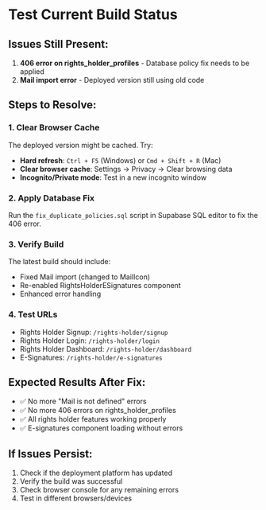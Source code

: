 # Test Current Build Status

## Issues Still Present:
1. **406 error on rights_holder_profiles** - Database policy fix needs to be applied
2. **Mail import error** - Deployed version still using old code

## Steps to Resolve:

### 1. Clear Browser Cache
The deployed version might be cached. Try:
- **Hard refresh**: `Ctrl + F5` (Windows) or `Cmd + Shift + R` (Mac)
- **Clear browser cache**: Settings → Privacy → Clear browsing data
- **Incognito/Private mode**: Test in a new incognito window

### 2. Apply Database Fix
Run the `fix_duplicate_policies.sql` script in Supabase SQL editor to fix the 406 error.

### 3. Verify Build
The latest build should include:
- Fixed Mail import (changed to MailIcon)
- Re-enabled RightsHolderESignatures component
- Enhanced error handling

### 4. Test URLs
- Rights Holder Signup: `/rights-holder/signup`
- Rights Holder Login: `/rights-holder/login`
- Rights Holder Dashboard: `/rights-holder/dashboard`
- E-Signatures: `/rights-holder/e-signatures`

## Expected Results After Fix:
- ✅ No more "Mail is not defined" errors
- ✅ No more 406 errors on rights_holder_profiles
- ✅ All rights holder features working properly
- ✅ E-signatures component loading without errors

## If Issues Persist:
1. Check if the deployment platform has updated
2. Verify the build was successful
3. Check browser console for any remaining errors
4. Test in different browsers/devices
